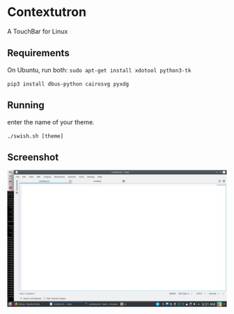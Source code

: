 # Contextutron
A TouchBar for Linux

## Requirements
On Ubuntu, run both:
`sudo apt-get install xdotool python3-tk`

`pip3 install dbus-python cairosvg pyxdg`

## Running
enter the name of your theme.

`./swish.sh [theme]`

## Screenshot

![Screenshot](screenshot.png)
